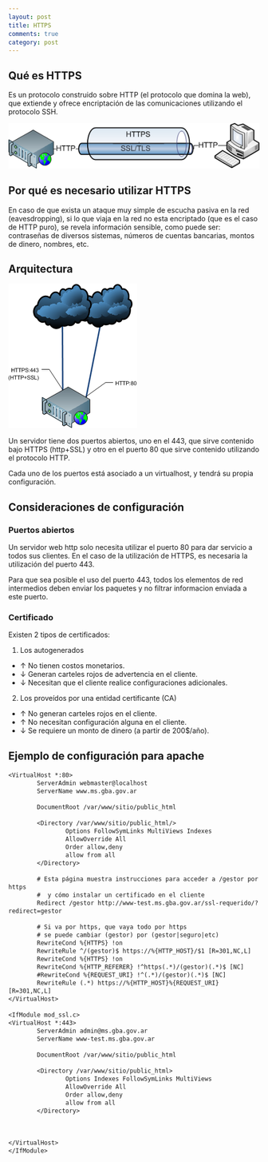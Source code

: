 ```yaml
---
layout: post
title: HTTPS
comments: true
category: post
---
```


## Qué es HTTPS

Es un protocolo construido sobre HTTP (el protocolo que domina la web), que extiende y ofrece encriptación de las comunicaciones utilizando el protocolo SSH.

![HTTPS Tunnel](/public/images/2013-02-25-https-1.png)

## Por qué es necesario utilizar HTTPS

En caso de que exista un ataque muy simple de escucha pasiva en la red (eavesdropping), si lo que viaja en la red no esta encriptado (que es el caso de HTTP puro), se revela información sensible, como puede ser: contraseñas de diversos sistemas, números de cuentas bancarias, montos de dinero, nombres, etc.

## Arquitectura

![Arquitectura](/public/images/2013-02-25-https-2.png)

Un servidor tiene dos puertos abiertos, uno en el 443, que sirve contenido bajo HTTPS (http+SSL) y otro en el puerto 80 que sirve contenido utilizando el protocolo HTTP.

Cada uno de los puertos está asociado a un virtualhost, y tendrá su propia configuración.
 
## Consideraciones de configuración

### Puertos abiertos
Un servidor web http solo necesita utilizar el puerto 80 para dar servicio a todos sus clientes. En el caso de la utilización de HTTPS, es necesaria la utilización del puerto 443.

Para que sea posible el uso del puerto 443, todos los elementos de red intermedios deben enviar los paquetes y no filtrar informacion enviada a este puerto.

### Certificado

Existen 2 tipos de certificados:

1. Los autogenerados
  - ↑ No tienen costos monetarios.
  - ↓ Generan carteles rojos de advertencia en el cliente.
  - ↓ Necesitan que el cliente realice configuraciones adicionales.
2. Los proveídos por una entidad certificante (CA)
  - ↑ No generan carteles rojos en el cliente.
  - ↑ No necesitan configuración alguna en el cliente.
  - ↓ Se requiere un monto de dinero (a partir de 200$/año).


## Ejemplo de configuración para apache

    <VirtualHost *:80>
            ServerAdmin webmaster@localhost
            ServerName www.ms.gba.gov.ar

            DocumentRoot /var/www/sitio/public_html

            <Directory /var/www/sitio/public_html/>
                    Options FollowSymLinks MultiViews Indexes
                    AllowOverride All
                    Order allow,deny
                    allow from all
            </Directory>

            # Esta página muestra instrucciones para acceder a /gestor por https
            #  y cómo instalar un certificado en el cliente
            Redirect /gestor http://www-test.ms.gba.gov.ar/ssl-requerido/?redirect=gestor

            # Si va por https, que vaya todo por https
            # se puede cambiar (gestor) por (gestor|seguro|etc)
            RewriteCond %{HTTPS} !on
            RewriteRule ^/(gestor)$ https://%{HTTP_HOST}/$1 [R=301,NC,L]
            RewriteCond %{HTTPS} !on
            RewriteCond %{HTTP_REFERER} !^https(.*)/(gestor)(.*)$ [NC]
            #RewriteCond %{REQUEST_URI} !^(.*)/(gestor)(.*)$ [NC]
            RewriteRule (.*) https://%{HTTP_HOST}%{REQUEST_URI} [R=301,NC,L]
    </VirtualHost>

    <IfModule mod_ssl.c>
    <VirtualHost *:443>
            ServerAdmin admin@ms.gba.gov.ar
            ServerName www-test.ms.gba.gov.ar

            DocumentRoot /var/www/sitio/public_html

            <Directory /var/www/sitio/public_html>
                    Options Indexes FollowSymLinks MultiViews
                    AllowOverride All
                    Order allow,deny
                    allow from all
            </Directory>

            

    </VirtualHost>
    </IfModule>